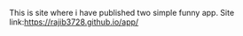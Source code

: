 This is site where i have published two simple funny app.
Site link:https://rajib3728.github.io/app/
